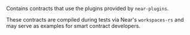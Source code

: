Contains contracts that use the plugins provided by `near-plugins`.

These contracts are compiled during tests via Near's `workspaces-rs` and may serve as examples for smart contract developers.
